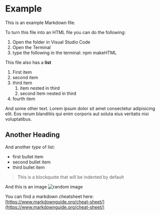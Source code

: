 # Example

This is an example Markdown file.

To turn this file into an HTML file you can do the following:

1. Open the folder in Visual Studio Code
2. Open the Terminal
3. type the following in the terminal: npm makeHTML

This file also  has a **list**

1. First item
2. second item
3. third item
   1. item nested in third
   2. second item nested in third
4. fourth item

And some other text. Lorem ipsum dolor sit amet consectetur adipisicing elit. Eos rerum blanditiis qui enim corporis aut soluta eius veritatis nisi voluptatibus.

## Another Heading

And another *type* of list:

* first bullet item
* second bullet item
* third bullet item

> This is a blockquote
> that will be indented by default

And this is an image
![random image](https://picsum.photos/200/300)

You can find a markdown cheatsheet here: [https://www.markdownguide.org/cheat-sheet/](https://www.markdownguide.org/cheat-sheet/)